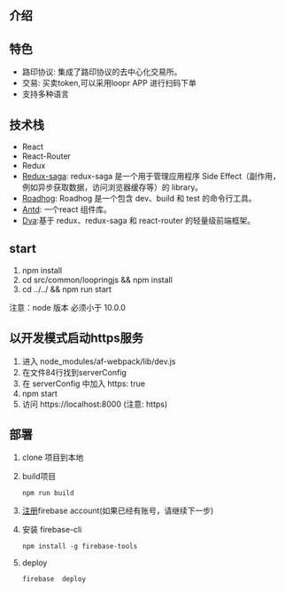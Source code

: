 
## 介绍

## 特色
- 路印协议: 集成了路印协议的去中心化交易所。
- 交易: 买卖token,可以采用loopr APP 进行扫码下单
- 支持多种语言

## 技术栈

- React
- React-Router
- Redux
- [Redux-saga]( https://github.com/redux-saga/redux-saga): redux-saga 是一个用于管理应用程序 Side Effect（副作用，例如异步获取数据，访问浏览器缓存等）的 library。
- [Roadhog](https://github.com/sorrycc/roadhog): Roadhog 是一个包含 dev、build 和 test 的命令行工具。
- [Antd](https://github.com/ant-design/ant-design): 一个react 组件库。
- [Dva](https://github.com/dvajs/dva):基于 redux、redux-saga 和 react-router 的轻量级前端框架。


## start

1. npm install
2. cd src/common/loopringjs && npm install 
3. cd ../../ && npm run start

注意：node 版本 必须小于 10.0.0 

## 以开发模式启动https服务

1. 进入 node_modules/af-webpack/lib/dev.js 
2. 在文件84行找到serverConfig
3. 在 serverConfig 中加入 https: true
4. npm start
5. 访问 https://localhost:8000 (注意: https)

## 部署

1. clone 项目到本地

2. build项目

   ```
   npm run build
   ```

3. [注册](https://firebase.google.com/)firebase account(如果已经有账号，请继续下一步)

4. 安装 firebase-cli  

   ```
   npm install -g firebase-tools
   ```

5. deploy

   ```
   firebase  deploy
   ```
